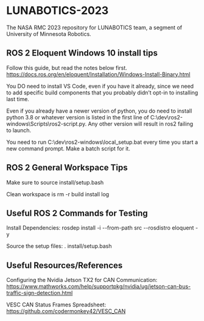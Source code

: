 # LUNABOTICS-2023

The NASA RMC 2023 repository for LUNABOTICS team, a segment of University of Minnesota Robotics.

## ROS 2 Eloquent Windows 10 install tips

Follow this guide, but read the notes below first.
<https://docs.ros.org/en/eloquent/Installation/Windows-Install-Binary.html>

You DO need to install VS Code, even if you have it already, since we need to add specific build components that you probably didn’t opt-in to installing last time.

Even if you already have a newer version of python, you do need to install python 3.8 or whatever version is listed in the first line of C:\dev\ros2-windows\Scripts\ros2-script.py. Any other version will result in ros2 failing to launch.

You need to run C:\dev\ros2-windows\local_setup.bat every time you start a new command prompt. Make a batch script for it.

## ROS 2 General Workspace Tips

Make sure to source install/setup.bash

Clean workspace is rm -r build install log

## Useful ROS 2 Commands for Testing

Install Dependencies: rosdep install -i --from-path src --rosdistro eloquent -y

Source the setup files: . install/setup.bash

## Useful Resources/References

Configuring the Nvidia Jetson TX2 for CAN Communication: https://www.mathworks.com/help/supportpkg/nvidia/ug/jetson-can-bus-traffic-sign-detection.html

VESC CAN Status Frames Spreadsheet: https://github.com/codermonkey42/VESC_CAN
